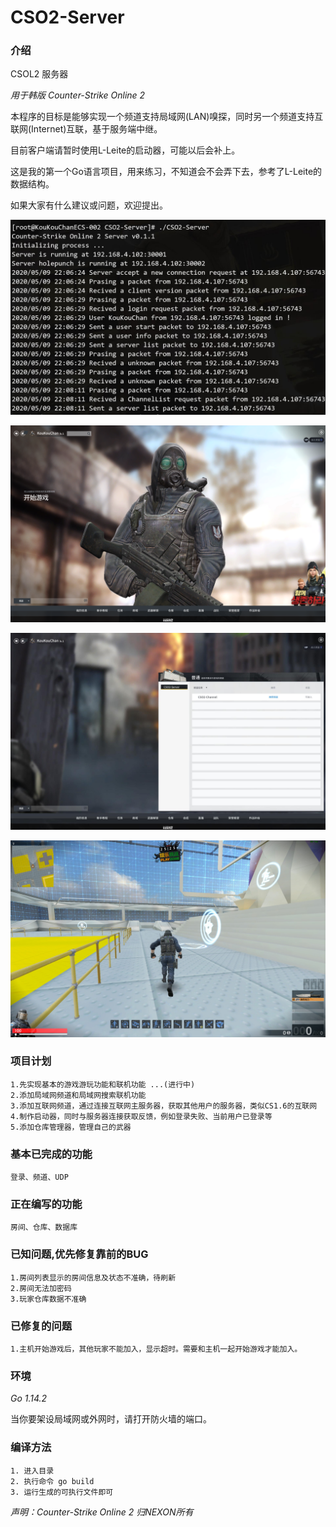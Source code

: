 # CSO2-Server

### 介绍

CSOL2 服务器

*用于韩版 Counter-Strike Online 2*

本程序的目标是能够实现一个频道支持局域网(LAN)嗅探，同时另一个频道支持互联网(Internet)互联，基于服务端中继。

目前客户端请暂时使用L-Leite的启动器，可能以后会补上。

这是我的第一个Go语言项目，用来练习，不知道会不会弄下去，参考了L-Leite的数据结构。

如果大家有什么建议或问题，欢迎提出。

![Image](./photos/main.png)

![Image](./photos/intro.png)

![Image](./photos/channel.png)

![Image](./photos/ingame.jpg)

### 项目计划

    1.先实现基本的游戏游玩功能和联机功能 ...(进行中)
    2.添加局域网频道和局域网搜索联机功能
    3.添加互联网频道，通过连接互联网主服务器，获取其他用户的服务器，类似CS1.6的互联网
    4.制作启动器，同时与服务器连接获取反馈，例如登录失败、当前用户已登录等
    5.添加仓库管理器，管理自己的武器

### 基本已完成的功能

    登录、频道、UDP

### 正在编写的功能

    房间、仓库、数据库

### 已知问题,优先修复靠前的BUG

    1.房间列表显示的房间信息及状态不准确，待刷新
    2.房间无法加密码
    3.玩家仓库数据不准确

### 已修复的问题

    1.主机开始游戏后，其他玩家不能加入，显示超时。需要和主机一起开始游戏才能加入。

### 环境

*Go 1.14.2*

当你要架设局域网或外网时，请打开防火墙的端口。

### 编译方法

    1. 进入目录
    2. 执行命令 go build
    3. 运行生成的可执行文件即可

*声明：Counter-Strike Online 2 归NEXON所有*
